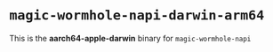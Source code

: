 # `magic-wormhole-napi-darwin-arm64`

This is the **aarch64-apple-darwin** binary for `magic-wormhole-napi`
